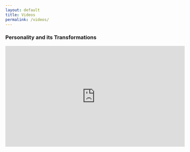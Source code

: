 ```yaml
---
layout: default 
title: Videos
permalink: /videos/
---
```


<h3>
<a id="hyperreality-and-the-yin-and-yang" class="anchor" href="#personality-and-its-transformations" aria-hidden="true"><span class="octicon octicon-link"></span></a>Personality and its Transformations</h3>

<p> <iframe width="560" height="315" src="https://www.youtube.com/embed/videoseries?list=PL22J3VaeABQAhrMCQUa6sde_Y9DVbLYRv" frameborder="0" allowfullscreen></iframe> </p>

